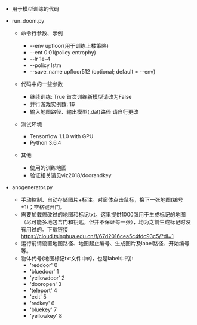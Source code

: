 - 用于模型训练的代码
- run_doom.py
    - 命令行参数、示例
    
      - --env upfloor(用于训练上楼策略)
      - --ent 0.01(policy entrophy) 
      - --lr 1e-4 
      - --policy lstm 
      - --save_name upfloor512 (optional; default = --env) 
    
    - 代码中的一些参数
      - 继续训练: True 首次训练新模型请改为False
      - 并行游戏实例数: 16
      - 输入地图路径、输出模型(.dat)路径 请自行更改
    
    - 测试环境
      - Tensorflow 1.1.0 with GPU
      - Python 3.6.4
      
    - 其他
      - 使用的训练地图
      - 验证相关请见viz2018/doorandkey

- anogenerator.py
    - 手动控制、自动存储图片+标注。对窗体点击鼠标，换下一张地图(编号+1)；空格键开门。
    - 需要加载修改过的地图和标记txt。这里提供1000张用于生成标记的地图（尽可能多地包含门和钥匙，但并不保证每一张），均为之前生成标记时没有用过的。下载链接 https://cloud.tsinghua.edu.cn/f/67d2016cea5c4fdc93c5/?dl=1
    - 运行前请设置地图路径、地图起止编号、生成图片及label路径、开始编号等。
    - 物体代号(地图标记txt文件中的，也是label中的):
      - 'reddoor' 0
      - 'bluedoor' 1
      - 'yellowdoor' 2
      - 'dooropen' 3
      - 'teleport' 4
      - 'exit' 5
      - 'redkey' 6
      - 'bluekey' 7
      - 'yellowkey' 8